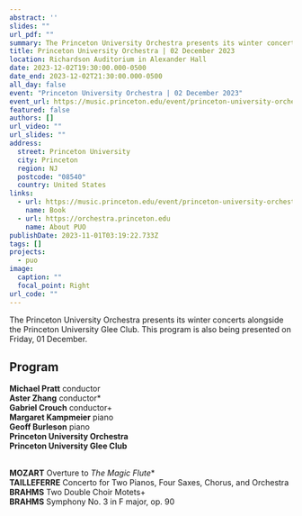 ```yaml
---
abstract: ''
slides: ""
url_pdf: ""
summary: The Princeton University Orchestra presents its winter concerts alongside the Princeton University Glee Club.
title: Princeton University Orchestra | 02 December 2023
location: Richardson Auditorium in Alexander Hall
date: 2023-12-02T19:30:00.000-0500
date_end: 2023-12-02T21:30:00.000-0500
all_day: false
event: "Princeton University Orchestra | 02 December 2023"
event_url: https://music.princeton.edu/event/princeton-university-orchestra-and-glee-club-concert/2023-12-02/
featured: false
authors: []
url_video: ""
url_slides: ""
address:
  street: Princeton University
  city: Princeton
  region: NJ
  postcode: "08540"
  country: United States
links:
  - url: https://music.princeton.edu/event/princeton-university-orchestra-and-glee-club-concert/2023-12-02/
    name: Book
  - url: https://orchestra.princeton.edu
    name: About PUO
publishDate: 2023-11-01T03:19:22.733Z
tags: []
projects:
  - puo
image:
  caption: ""
  focal_point: Right
url_code: ""
---
```

The Princeton University Orchestra presents its winter concerts alongside the Princeton University Glee Club. This program is also being presented on Friday, 01 December.

## Program
**Michael Pratt** conductor<br>
**Aster Zhang** conductor\*<br>
**Gabriel Crouch** conductor+<br>
**Margaret Kampmeier** piano <br>
**Geoff Burleson** piano <br>
**Princeton University Orchestra**<br>
**Princeton University Glee Club**
<br><br>

**MOZART** Overture to *The Magic Flute*\*<br>
**TAILLEFERRE** Concerto for Two Pianos, Four Saxes, Chorus, and Orchestra<br>
**BRAHMS** Two Double Choir Motets+<br>
**BRAHMS** Symphony No. 3 in F major, op. 90


